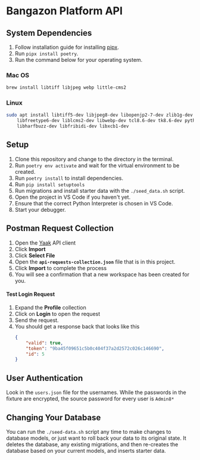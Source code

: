 # Bangazon Platform API

## System Dependencies

1. Follow installation guide for installing [pipx](https://pipx.pypa.io/stable/installation/).
2. Run `pipx install poetry`.
3. Run the command below for your operating system.

### Mac OS

```sh
brew install libtiff libjpeg webp little-cms2
```

### Linux

```sh
sudo apt install libtiff5-dev libjpeg8-dev libopenjp2-7-dev zlib1g-dev \
    libfreetype6-dev liblcms2-dev libwebp-dev tcl8.6-dev tk8.6-dev python3-tk \
    libharfbuzz-dev libfribidi-dev libxcb1-dev
```

## Setup

1. Clone this repository and change to the directory in the terminal.
2. Run `poetry env activate` and wait for the virtual environment to be created.
3. Run `poetry install` to install dependencies.
4. Run `pip install setuptools`
5. Run migrations and install starter data with the `./seed_data.sh` script.
6. Open the project in VS Code if you haven't yet.
7. Ensure that the correct Python Interpreter is chosen in VS Code.
8. Start your debugger.

## Postman Request Collection

1. Open the [Yaak](https://yaak.app/) API client
2. Click **Import**
3. Click **Select File**
4. Open the **`api-requests-collection.json`** file that is in this project.
5. Click **Import** to complete the process
6. You will see a confirmation that a new workspace has been created for you.

#### Test Login Request

1. Expand the **Profile** collection
2. Click on **Login** to open the request
3. Send the request.
4. You should get a response back that looks like this
   ```json
   {
       "valid": true,
       "token": "9ba45f09651c5b0c404f37a2d2572c026c146690",
       "id": 5
   }
   ```

## User Authentication

Look in the `users.json` file for the usernames. While the passwords in the fixture are encrypted, the source password for every user is `Admin8*`

## Changing Your Database

You can run the `./seed-data.sh` script any time to make changes to database models, or just want to roll back your data to its original state. It deletes the database, any existing migrations, and then re-creates the database based on your current models, and inserts starter data.
